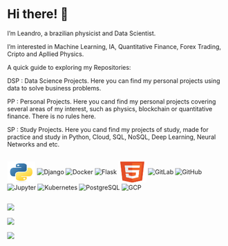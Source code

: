 # Hi there! 👋 

I’m Leandro, a brazilian physicist and Data Scientist. 

I’m interested in Machine Learning, IA, Quantitative Finance, Forex Trading, Cripto and Apllied Physics.

A quick guide to exploring my Repositories:

DSP : Data Science Projects. Here you can find my personal projects using data to solve business problems.

PP : Personal Projects. Here you cand find my personal projects covering several areas of my interest, such as physics, blockchain or quantitative finance. There is no rules here.

SP : Study Projects. Here you cand find my projects of study, made for practice and study in Python, Cloud, SQL, NoSQL, Deep Learning, Neural Networks and etc.

<div style="display: inline_block"><br>
  <img align="center" alt="Python" height="50" width="65" src="https://raw.githubusercontent.com/devicons/devicon/master/icons/python/python-original.svg">
  <img align="center" alt="Django" height="50" width="65" src="https://cdn.jsdelivr.net/gh/devicons/devicon/icons/django/django-plain-wordmark.svg">
  <img align="center" alt="Docker" height="50" width="65" src="https://cdn.jsdelivr.net/gh/devicons/devicon/icons/docker/docker-original-wordmark.svg">
  <img align="center" alt="Flask" height="50" width="65" src="https://cdn.jsdelivr.net/gh/devicons/devicon/icons/flask/flask-original-wordmark.svg">
  <img align="center" alt="HTML" height="50" width="65" src="https://raw.githubusercontent.com/devicons/devicon/master/icons/html5/html5-original.svg">
  <img align="center" alt="GitLab" height="50" width="65" src="https://cdn.jsdelivr.net/gh/devicons/devicon/icons/gitlab/gitlab-original-wordmark.svg">
  <img align="center" alt="GitHub" height="50" width="65" src="https://cdn.jsdelivr.net/gh/devicons/devicon/icons/github/github-original-wordmark.svg">
  <img align="center" alt="Jupyter" height="50" width="65" src="https://cdn.jsdelivr.net/gh/devicons/devicon/icons/jupyter/jupyter-original-wordmark.svg">
  <img align="center" alt="Kubernetes" height="50" width="65" src="https://cdn.jsdelivr.net/gh/devicons/devicon/icons/kubernetes/kubernetes-plain-wordmark.svg">
  <img align="center" alt="PostgreSQL" height="50" width="65" src="https://cdn.jsdelivr.net/gh/devicons/devicon/icons/postgresql/postgresql-original-wordmark.svg">
  <img align="center" alt="GCP" height="50" width="65" src="https://cdn.jsdelivr.net/gh/devicons/devicon/icons/googlecloud/googlecloud-original-wordmark.svg">
            
  
</div>
  
  ##
 
<div> 
  <a href="https://instagram.com/lost_lelo" target="_blank"><img src="https://img.shields.io/badge/-Instagram-%23E4405F?style=for-the-badge&logo=instagram&logoColor=white" target="_blank"></a>
 	
 <a href = "mailto:lelosb@hotmail.com"><img src="https://img.shields.io/badge/Microsoft_Outlook-0078D4?style=for-the-badge&logo=microsoft-outlook&logoColor=white" target="_blank"></a>
  
  <a href="https://www.linkedin.com/in/lelosb" target="_blank"><img src="https://img.shields.io/badge/-LinkedIn-%230077B5?style=for-the-badge&logo=linkedin&logoColor=white" target="_blank"></a> 

</div>

<!---
lelosb/lelosb is a ✨ special ✨ repository because its `README.md` (this file) appears on your GitHub profile.
You can click the Preview link to take a look at your changes.
--->
